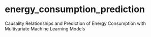 # energy_consumption_prediction
Causality Relationships and Prediction of Energy Consumption with Multivariate Machine Learning Models
